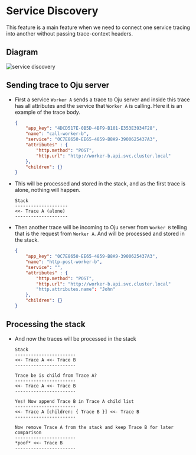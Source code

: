 # Service Discovery

This feature is a main feature when we need to connect one service tracing into another without passing trace-context headers.

## Diagram
![service discovery](/service_discovery.png "Service Discovery diagram")

## Sending trace to Oju server
-   First a service `Worker A` sends a trace to Oju server and inside this trace has all attributes and the service that `Worker A` is calling. Here it is an example of the trace body.
    ```json
    {
        "app_key": "4DCD517E-0B5D-4BF9-B101-E353E3934F28",
        "name": "call-worker-b",
        "service": "0C7E8650-EE65-4859-B8A9-3900625437A3",
        "attributes" : {
            "http.method": "POST",
            "http.url": "http://worker-b.api.svc.cluster.local"
        },
        "children": {}
    }
    ```
-   This will be processed and stored in the stack, and as the first trace is alone, nothing will happen.
    ```
    Stack
    --------------------
    <<- Trace A (alone)
    --------------------
    ```
-   Then another trace will be incoming to Oju server from `Worker B` telling that is the request from `Worker A`. And will be processed and stored in the stack.
    ```json
    {
        "app_key": "0C7E8650-EE65-4859-B8A9-3900625437A3",
        "name": "http-post-worker-b",
        "service": "",
        "attributes" : {
            "http.method": "POST",
            "http.url": "http://worker-b.api.svc.cluster.local"
            "http.attributes.name": "John"
        },
        "children": {}
    }
    ```

## Processing the stack
-   And now the traces will be processed in the stack 
    ```
    Stack
    -----------------------
    <<- Trace A <<- Trace B
    -----------------------

    Trace be is child from Trace A?
    -----------------------
    <<- Trace A <<- Trace B
    -----------------------

    Yes! Now append Trace B in Trace A child list
    -----------------------
    <<- Trace A [children: { Trace B }] <<- Trace B
    -----------------------

    Now remove Trace A from the stack and keep Trace B for later comparison
    -----------------------
    *poof* <<- Trace B
    -----------------------
    ```
